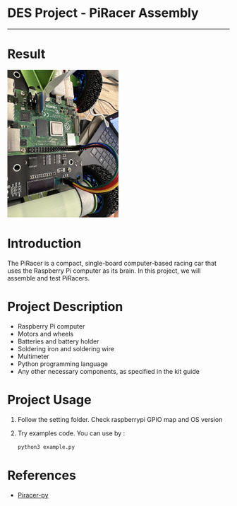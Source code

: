 # **DES Project - PiRacer Assembly**

---

# Result

<img src="https://github.com/SEA-ME-COSS/DES-PiRacer-Assembly/blob/main/Images/result_image.png" width="50%" height="50%"/>

# Introduction

The PiRacer is a compact, single-board computer-based racing car that uses the Raspberry Pi computer as its brain. In this project, we will assemble and test PiRacers.

# Project Description

- Raspberry Pi computer
- Motors and wheels
- Batteries and battery holder
- Soldering iron and soldering wire
- Multimeter
- Python programming language
- Any other necessary components, as specified in the kit guide

# Project Usage

1. Follow the setting folder. Check raspberrypi GPIO map and OS version
2. Try examples code. You can use by :
    
    ```bash
    python3 example.py
    ```
    

# References

- [Piracer-py](https://github.com/twyleg/piracer_py)
